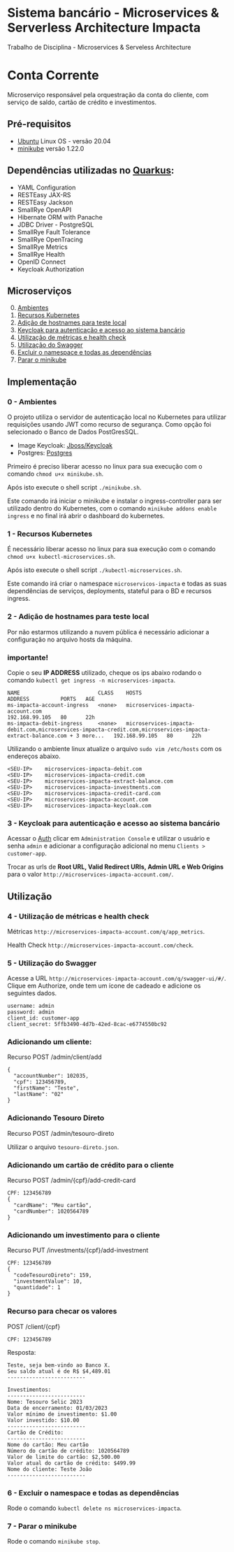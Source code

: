 # Sistema bancário - Microservices & Serverless Architecture Impacta
Trabalho de Disciplina - Microservices &amp; Serveless Architecture

# Conta Corrente

Microserviço responsável pela orquestração da conta do cliente, com serviço de saldo, cartão de crédito e investimentos.

## Pré-requisitos
- [Ubuntu](https://ubuntu.com/) Linux OS - versão 20.04 
- [minikube](https://minikube.sigs.k8s.io/docs/start/) versão 1.22.0 

## Dependências utilizadas no [Quarkus](https://code.quarkus.io/):
- YAML Configuration
- RESTEasy JAX-RS
- RESTEasy Jackson
- SmallRye OpenAPI
- Hibernate ORM with Panache
- JDBC Driver - PostgreSQL
- SmallRye Fault Tolerance
- SmallRye OpenTracing
- SmallRye Metrics
- SmallRye Health
- OpenID Connect
- Keycloak Authorization

## Microserviços

0. [Ambientes](#microservicos-ambientes)
1. [Recursos Kubernetes](#microservices-kubernetes)
2. [Adição de hostnames para teste local](#microservices-hostnames)
3. [Keycloak para autenticação e acesso ao sistema bancário](#microservices-keycloak)
4. [Utilização de métricas e health check](#microservices-health-check)
5. [Utilização do Swagger](#microservices-swagger)
6. [Excluir o namespace e todas as dependências](#microservices-delete-namespace)
7. [Parar o minikube](#microservices-stop-minikube)

## Implementação

### <a name="microservicos-ambientes">0 - Ambientes</a>

O projeto utiliza o servidor de autenticação local no Kubernetes para utilizar requisições usando JWT como recurso de segurança. Como opção foi selecionado o Banco de Dados PostGresSQL.

- Image Keycloak: [Jboss/Keycloak](https://hub.docker.com/r/viniciusmartinez/quarkus-rhsso)
- Postgres: [Postgres](https://hub.docker.com/_/postgres)

Primeiro é preciso liberar acesso no linux para sua execução com o comando `chmod u+x minikube.sh`.

Após isto execute o shell script `./minikube.sh`.

Este comando irá iniciar o minikube e instalar o ingress-controller para ser utilizado dentro do Kubernetes, com o comando `minikube addons enable ingress` e no final irá abrir o dashboard do kubernetes.


### <a name="microservices-kubernetes">1 - Recursos Kubernetes</a>

É necessário liberar acesso no linux para sua execução com o comando `chmod u+x kubectl-microservices.sh`.

Após isto execute o shell script `./kubectl-microservices.sh`.

Este comando irá criar o namespace `microservicos-impacta` e todas as suas dependências de serviços, deployments, stateful para o BD e recursos ingress.


### <a name="microservices-hostnames">2 - Adição de hostnames para teste local</a>

Por não estarmos utilizando a nuvem pública é necessário adicionar a configuração no arquivo hosts da máquina.

### importante!

Copie o seu **IP ADDRESS** utilizado, cheque os ips abaixo rodando o comando `kubectl get ingress -n microservices-impacta`.

```
NAME                         CLASS    HOSTS                                                                                                                    ADDRESS          PORTS   AGE
ms-impacta-account-ingress   <none>   microservices-impacta-account.com                                                                                        192.168.99.105   80      22h
ms-impacta-debit-ingress     <none>   microservices-impacta-debit.com,microservices-impacta-credit.com,microservices-impacta-extract-balance.com + 3 more...   192.168.99.105   80      22h
```

Utilizando o ambiente linux atualize o arquivo `sudo vim /etc/hosts` com os endereços abaixo.

```
<SEU-IP>    microservices-impacta-debit.com
<SEU-IP>    microservices-impacta-credit.com
<SEU-IP>    microservices-impacta-extract-balance.com
<SEU-IP>    microservices-impacta-investments.com
<SEU-IP>    microservices-impacta-credit-card.com
<SEU-IP>    microservices-impacta-account.com
<SEU-IP>    microservices-impacta-keycloak.com
```

### <a name="microservices-keycloak">3 - Keycloak para autenticação e acesso ao sistema bancário</a>

Acessar o [Auth](http://microservices-impacta-keycloak.com/auth/) clicar em `Administration Console` e utilizar o usuário e senha `admin` e adicionar a configuração adicional no menu `Clients > customer-app`.

Trocar as urls de **Root URL, Valid Redirect URIs, Admin URL e Web Origins** para o valor `http://microservices-impacta-account.com/`.

## Utilização

### <a name="microservices-health-check">4 - Utilização de métricas e health check</a>

Métricas `http://microservices-impacta-account.com/q/app_metrics`.

Health Check  `http://microservices-impacta-account.com/check`.


### <a name="microservices-swagger">5 - Utilização do Swagger</a>

Acesse a URL `http://microservices-impacta-account.com/q/swagger-ui/#/`.
Clique em Authorize, onde tem um ícone de cadeado e adicione os seguintes dados.

```
username: admin
password: admin
client_id: customer-app
client_secret: 5ffb3490-4d7b-42ed-8cac-e6774550bc92
```

### Adicionando um cliente:
Recurso POST
​/admin​/client​/add
```
{
  "accountNumber": 102035,
  "cpf": 123456789,
  "firstName": "Teste",
  "lastName": "02"
}

```

### Adicionando Tesouro Direto
Recurso POST
/admin/tesouro-direto

Utilizar o arquivo `tesouro-direto.json`.


### Adicionando um cartão de crédito para o cliente
Recurso POST
/admin/{cpf}/add-credit-card

```
CPF: 123456789
{
  "cardName": "Meu cartão",
  "cardNumber": 1020564789
}
```


### Adicionando um investimento para o cliente
Recurso PUT
​/investments​/{cpf}​/add-investment

```
CPF: 123456789
{
  "codeTesouroDireto": 159,
  "investmentValue": 10,
  "quantidade": 1
}
```

### Recurso para checar os valores
POST
​/client​/{cpf}

```
CPF: 123456789

```

Resposta:
```
Teste, seja bem-vindo ao Banco X. 
Seu saldo atual é de R$ $4,489.01
------------------------- 

Investimentos: 
------------------------- 
Nome: Tesouro Selic 2023
Data de encerramento: 01/03/2023
Valor mínimo de investimento: $1.00
Valor investido: $10.00
------------------------- 
Cartão de Crédito: 
------------------------- 
Nome do cartão: Meu cartão
Número do cartão de crédito: 1020564789
Valor de limite do cartão: $2,500.00
Valor atual do cartão de crédito: $499.99
Nome do cliente: Teste João
------------------------- 

```

### <a name="microservices-delete-namespace">6 - Excluir o namespace e todas as dependências</a>

Rode o comando `kubectl delete ns microservices-impacta`.


### <a name="microservices-stop-minikube">7 - Parar o minikube</a>

Rode o comando `minikube stop`.
